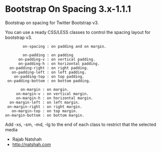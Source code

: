 Bootstrap On Spacing 3.x-1.1.1
====================

Bootstrap on spacing for Twitter Bootstrap v3.

You can use a ready CSS/LESS classes to control the spacing layout for bootstrap v3.

            on-spacing : on padding and on margin.
     
            on-padding : on padding
          on-padding-v : on vertical padding.
          on-padding-h : on horizontal padding.
      on-padding-right : on right padding.
       on-padding-left : on left padding.
        on-padding-top : on top padding.
     on-padding-bottom : on bottom padding.
           
           on-margin : on margin.
         on-margin-v : on vertical margin.
         on-margin-h : on horizontal margin.
      on-margin-left : on left margin.
     on-margin-right : on right margin.
       on-margin-top : on top margin.
    on-margin-bottom : on bottom margin.
 
 Add -xs, -sm, -md, -lg to the end of each class to restrict that the selected media


  - Rajab Natshah
  - http://natshah.com
 
 
